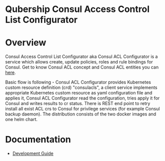 Qubership Consul Access Control List Configurator
===========================

# Overview
Consul Access Control List Configurator aka Consul ACL Configurator is a service which allows create, update policies, roles 
and rule bindings for Consul. Get to know Consul ACL concept and Consul ACL entities you can [here](https://www.consul.io/docs/acl).

Basic flow is following - Consul ACL Configurator provides Kubernetes custom resource definition (crd) "consulacls", a client service
implements appropriate Kubernetes custom resource as yaml configuration file and applies it, Consul ACL Configurator read the configuration,
tries apply it for Consul and writes results to cr status. There is REST end point to retry install all exist ACL crs to Consul for 
privilege services (for example Consul backup daemon). The distribution consists of the two docker images and one helm chart.

# Documentation

- [Development Guide](./documentation/maintenance-guide/development-guide/README.md)  


